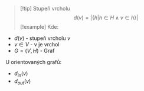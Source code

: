 > [!tip] Stupeň vrcholu
$$
d(v) = |\{h|h \in H \land v \in h\}|
$$
> [!example] Kde:
- $d(v)$ - stupeň vrcholu $v$
- $v \in V$ - v je vrchol
- $G = (V,H)$ - Graf

U orientovaných grafů:
- $d_{in}(v)$
- $d_{out}(v)$
